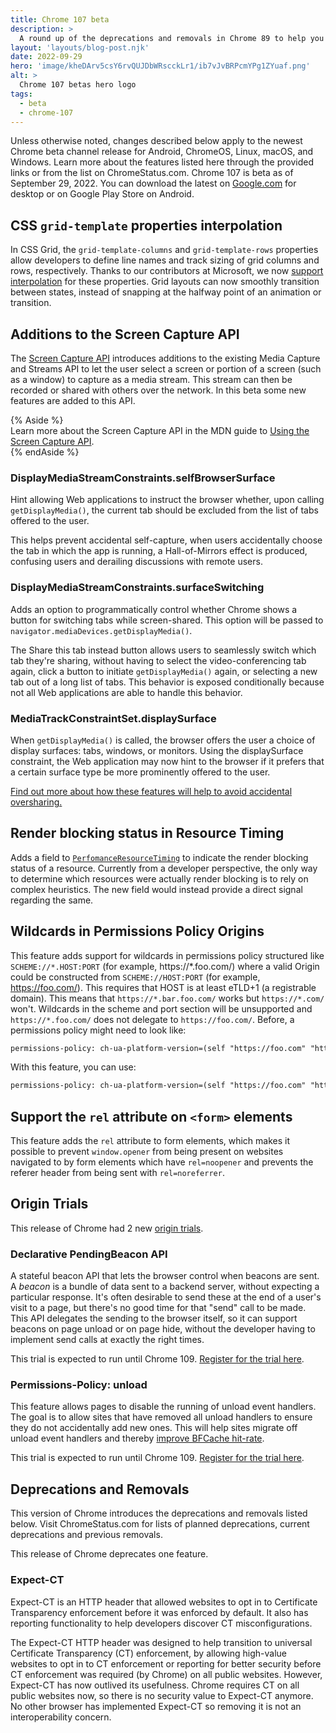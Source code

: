 ```yaml
---
title: Chrome 107 beta
description: >
  A round up of the deprecations and removals in Chrome 89 to help you plan.
layout: 'layouts/blog-post.njk'
date: 2022-09-29
hero: 'image/kheDArv5csY6rvQUJDbWRscckLr1/ib7vJvBRPcmYPg1ZYuaf.png'
alt: >
  Chrome 107 betas hero logo
tags:
  - beta
  - chrome-107
---
```


Unless otherwise noted, changes described below apply to the newest Chrome beta channel release for Android, ChromeOS, Linux, macOS, and Windows. Learn more about the features listed here through the provided links or from the list on ChromeStatus.com. Chrome 107 is beta as of September 29, 2022. You can download the latest on [Google.com](https://www.google.com/chrome/beta/) for desktop or on Google Play Store on Android.

## CSS `grid-template` properties interpolation

In CSS Grid, the `grid-template-columns` and `grid-template-rows` properties allow developers to define line names and track sizing of grid columns and rows, respectively. Thanks to our contributors at Microsoft, we now [support interpolation](https://www.chromestatus.com/feature/6037871692611584) for these properties. Grid layouts can now smoothly transition between states, instead of snapping at the halfway point of an animation or transition. 

## Additions to the Screen Capture API

The [Screen Capture API]([https://w3c.github.io/mediacapture-screen-share/](https://w3c.github.io/mediacapture-screen-share/)) introduces additions to the existing Media Capture and Streams API to let the user select a screen or portion of a screen (such as a window) to capture as a media stream. This stream can then be recorded or shared with others over the network. In this beta some new features are added to this API.

{% Aside %}  
Learn more about the Screen Capture API in the MDN guide to [Using the Screen Capture API](https://developer.mozilla.org/docs/Web/API/Screen_Capture_API/Using_Screen_Capture).   
{% endAside %}

### DisplayMediaStreamConstraints.selfBrowserSurface

Hint allowing Web applications to instruct the browser whether, upon calling `getDisplayMedia()`, the current tab should be excluded from the list of tabs offered to the user. 

This helps prevent accidental self-capture, when users accidentally choose the tab in which the app is running, a Hall-of-Mirrors effect is produced, confusing users and derailing discussions with remote users.

### DisplayMediaStreamConstraints.surfaceSwitching

Adds an option to programmatically control whether Chrome shows a button for switching tabs while screen-shared. This option will be passed to `navigator.mediaDevices.getDisplayMedia()`. 

The Share this tab instead button allows users to seamlessly switch which tab they're sharing, without having to select the video-conferencing tab again, click a button to initiate `getDisplayMedia()` again, or selecting a new tab out of a long list of tabs. This behavior is exposed conditionally because not all Web applications are able to handle this behavior. 

### MediaTrackConstraintSet.displaySurface

When `getDisplayMedia()` is called, the browser offers the user a choice of display surfaces: tabs, windows, or monitors. Using the displaySurface constraint, the Web application may now hint to the browser if it prefers that a certain surface type be more prominently offered to the user. 

[Find out more about how these features will help to avoid accidental oversharing.](https://developer.chrome.com/blog/avoiding-oversharing-when-screen-sharing/)

## Render blocking status in Resource Timing

Adds a field to [`PerfomanceResourceTiming`](https://developer.mozilla.org/docs/Web/API/PerformanceResourceTiming) to indicate the render blocking status of a resource. Currently from a developer perspective, the only way to determine which resources were actually render blocking is to rely on complex heuristics. The new field would instead provide a direct signal regarding the same.

## Wildcards in Permissions Policy Origins

This feature adds support for wildcards in permissions policy structured like `SCHEME://*.HOST:PORT` (for example, https://*.foo.com/) where a valid Origin could be constructed from `SCHEME://HOST:PORT` (for example, https://foo.com/). This requires that HOST is at least eTLD+1 (a registrable domain). This means that `https://*.bar.foo.com/` works but `https://*.com/` won't. Wildcards in the scheme and port section will be unsupported and `https://*.foo.com/` does not delegate to `https://foo.com/`. Before, a permissions policy might need to look like: 

```txt
permissions-policy: ch-ua-platform-version=(self "https://foo.com" "https://cdn1.foo.com" "https://cdn2.foo.com")   
```

With this feature, you can use: 

```txt 
permissions-policy: ch-ua-platform-version=(self "https://foo.com" "https://*.foo.com")   
```

## Support the `rel` attribute on `<form>` elements

This feature adds the `rel` attribute to form elements, which makes it possible to prevent `window.opener` from being present on websites navigated to by form elements which have `rel=noopener` and prevents the referer header from being sent with `rel=noreferrer`.

## Origin Trials

This release of Chrome had 2 new [origin trials](https://developer.chrome.com/docs/web-platform/origin-trials/).

### Declarative PendingBeacon API

A stateful beacon API that lets the browser control when beacons are sent. A _beacon_ is a bundle of data sent to a backend server, without expecting a particular response. It's often desirable to send these at the end of a user's visit to a page, but there's no good time for that "send" call to be made. This API delegates the sending to the browser itself, so it can support beacons on page unload or on page hide, without the developer having to implement send calls at exactly the right times.

This trial is expected to run until Chrome 109. [Register for the trial here](https://developer.chrome.com/origintrials/#/register_trial/1581889369113886721).

### Permissions-Policy: unload

This feature allows pages to disable the running of unload event handlers. The goal is to allow sites that have removed all unload handlers to ensure they do not accidentally add new ones. This will help sites migrate off unload event handlers and thereby [improve BFCache hit-rate](https://web.dev/bfcache/#never-use-the-unload-event).

This trial is expected to run until Chrome 109. [Register for the trial here](https://developer.chrome.com/origintrials/#/view_trial/1012184016251518977).

## Deprecations and Removals

This version of Chrome introduces the deprecations and removals listed below. Visit ChromeStatus.com for lists of planned deprecations, current deprecations and previous removals.

This release of Chrome deprecates one feature.

### Expect-CT

Expect-CT is an HTTP header that allowed websites to opt in to Certificate Transparency enforcement before it was enforced by default. It also has reporting functionality to help developers discover CT misconfigurations.

The Expect-CT HTTP header was designed to help transition to universal Certificate Transparency (CT) enforcement, by allowing high-value websites to opt in to CT enforcement or reporting for better security before CT enforcement was required (by Chrome) on all public websites. However, Expect-CT has now outlived its usefulness. Chrome requires CT on all public websites now, so there is no security value to Expect-CT anymore. No other browser has implemented Expect-CT so removing it is not an interoperability concern.